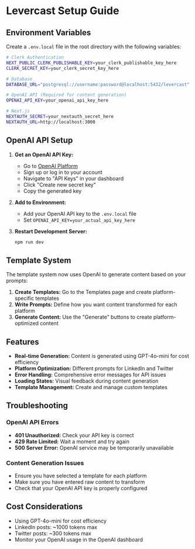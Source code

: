 # Levercast Setup Guide

## Environment Variables

Create a `.env.local` file in the root directory with the following variables:

```bash
# Clerk Authentication
NEXT_PUBLIC_CLERK_PUBLISHABLE_KEY=your_clerk_publishable_key_here
CLERK_SECRET_KEY=your_clerk_secret_key_here

# Database
DATABASE_URL="postgresql://username:password@localhost:5432/levercast"

# OpenAI API (Required for content generation)
OPENAI_API_KEY=your_openai_api_key_here

# Next.js
NEXTAUTH_SECRET=your_nextauth_secret_here
NEXTAUTH_URL=http://localhost:3000
```

## OpenAI API Setup

1. **Get an OpenAI API Key:**
   - Go to [OpenAI Platform](https://platform.openai.com/)
   - Sign up or log in to your account
   - Navigate to "API Keys" in your dashboard
   - Click "Create new secret key"
   - Copy the generated key

2. **Add to Environment:**
   - Add your OpenAI API key to the `.env.local` file
   - Set `OPENAI_API_KEY=your_actual_api_key_here`

3. **Restart Development Server:**
   ```bash
   npm run dev
   ```

## Template System

The template system now uses OpenAI to generate content based on your prompts:

1. **Create Templates:** Go to the Templates page and create platform-specific templates
2. **Write Prompts:** Define how you want content transformed for each platform
3. **Generate Content:** Use the "Generate" buttons to create platform-optimized content

## Features

- **Real-time Generation:** Content is generated using GPT-4o-mini for cost efficiency
- **Platform Optimization:** Different prompts for LinkedIn and Twitter
- **Error Handling:** Comprehensive error messages for API issues
- **Loading States:** Visual feedback during content generation
- **Template Management:** Create and manage custom templates

## Troubleshooting

### OpenAI API Errors

- **401 Unauthorized:** Check your API key is correct
- **429 Rate Limited:** Wait a moment and try again
- **500 Server Error:** OpenAI service may be temporarily unavailable

### Content Generation Issues

- Ensure you have selected a template for each platform
- Make sure you have entered raw content to transform
- Check that your OpenAI API key is properly configured

## Cost Considerations

- Using GPT-4o-mini for cost efficiency
- LinkedIn posts: ~1000 tokens max
- Twitter posts: ~300 tokens max
- Monitor your OpenAI usage in the OpenAI dashboard 